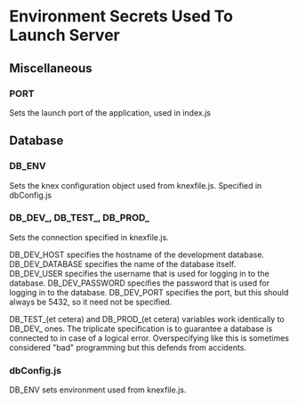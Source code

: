 # Environment Secrets Used To Launch Server

## Miscellaneous

### PORT
Sets the launch port of the application, used in index.js

## Database

### DB_ENV
Sets the knex configuration object used from knexfile.js. Specified in dbConfig.js

### DB_DEV_, DB_TEST_, DB_PROD_

Sets the connection specified in knexfile.js.

DB_DEV_HOST specifies the hostname of the development database.
DB_DEV_DATABASE specifies the name of the database itself.
DB_DEV_USER specifies the username that is used for logging in to the database.
DB_DEV_PASSWORD specifies the password that is used for logging in to the database.
DB_DEV_PORT specifies the port, but this should always be 5432, so it need not be specified.

DB_TEST_(et cetera) and DB_PROD_(et cetera) variables work identically to DB_DEV_ ones.
The triplicate specification is to guarantee a database is connected to in case of a logical error.
Overspecifying like this is sometimes considered "bad" programming but this defends from accidents.

### dbConfig.js
DB_ENV sets environment used from knexfile.js.